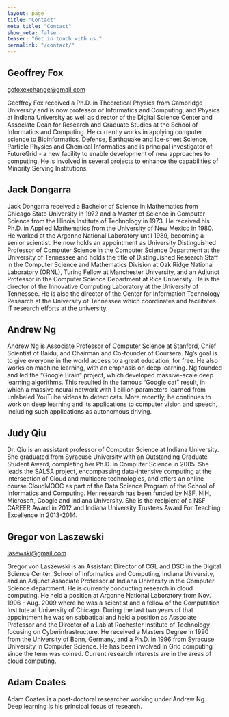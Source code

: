```yaml
---
layout: page
title: "Contact"
meta_title: "Contact"
show_meta: false
teaser: "Get in touch with us."
permalink: "/contact/"
---
```


## Geoffrey Fox

<gcfoxexchange@gmail.com>

Geoffrey Fox received a Ph.D. in Theoretical Physics from Cambridge
University and is now professor of Informatics and Computing, and
Physics at Indiana University as well as director of the Digital
Science Center and Associate Dean for Research and Graduate Studies at
the School of Informatics and Computing. He currently works in
applying computer science to Bioinformatics, Defense, Earthquake and
Ice-sheet Science, Particle Physics and Chemical Informatics and is
principal investigator of FutureGrid - a new facility to enable
development of new approaches to computing. He is involved in several
projects to enhance the capabilities of Minority Serving Institutions.

 

## Jack Dongarra	

Jack Dongarra received a Bachelor of Science in Mathematics from
Chicago State University in 1972 and a Master of Science in Computer
Science from the Illinois Institute of Technology in 1973. He received
his Ph.D. in Applied Mathematics from the University of New Mexico
in 1980. He worked at the Argonne National Laboratory until 1989,
becoming a senior scientist. He now holds an appointment as University
Distinguished Professor of Computer Science in the Computer Science
Department at the University of Tennessee and holds the title of
Distinguished Research Staff in the Computer Science and Mathematics
Division at Oak Ridge National Laboratory (ORNL), Turing Fellow at
Manchester University, and an Adjunct Professor in the Computer
Science Department at Rice University. He is the director of the
Innovative Computing Laboratory at the University of Tennessee. He is
also the director of the Center for Information Technology Research at
the University of Tennessee which coordinates and facilitates IT
research efforts at the university.

 

## Andrew Ng	

Andrew Ng is Associate Professor of Computer Science at Stanford,
Chief Scientist of Baidu, and Chairman and Co-founder of
Coursera. Ng’s goal is to give everyone in the world access to a great
education, for free. He also works on machine learning, with an
emphasis on deep learning. Ng founded and led the “Google Brain”
project, which developed massive-scale deep learning algorithms. This
resulted in the famous “Google cat” result, in which a massive neural
network with 1 billion parameters learned from unlabeled YouTube
videos to detect cats. More recently, he continues to work on deep
learning and its applications to computer vision and speech, including
such applications as autonomous driving.

 

## Judy Qiu	

Dr. Qiu is an assistant professor of Computer Science at Indiana
University. She graduated from Syracuse University with an Outstanding
Graduate Student Award, completing her Ph.D. in Computer Science
in 2005. She leads the SALSA project, encompassing data-intensive
computing at the intersection of Cloud and multicore technologies, and
offers an online course CloudMOOC as part of the Data Science Program
of the School of Informatics and Computing. Her research has been
funded by NSF, NIH, Microsoft, Google and Indiana University. She is
the recipient of a NSF CAREER Award in 2012 and Indiana University
Trustees Award For Teaching Excellence in 2013-2014.

 

## Gregor von Laszewski	

<lasewski@gmail.com>

Gregor von Laszewski is an Assistant Director of CGL and DSC in the
Digital Science Center, School of Informatics and Computing, Indiana
University, and an Adjunct Associate Professor at Indiana University
in the Computer Science department. He is currently conducting
research in cloud computing. He held a position at Argonne National
Laboratory from Nov. 1996 - Aug. 2009 where he was a scientist and a
fellow of the Computation Institute at University of Chicago. During
the last two years of that appointment he was on sabbatical and held a
position as Associate Professor and the Director of a Lab at Rochester
Institute of Technology focusing on Cyberinfrastructure. He received a
Masters Degree in 1990 from the University of Bonn, Germany, and a
Ph.D. in 1996 from Syracuse University in Computer Science. He has
been involved in Grid computing since the term was coined. Current
research interests are in the areas of cloud computing.

 

## Adam Coates	

Adam Coates is a post-doctoral researcher working under Andrew
Ng. Deep learning is his principal focus of research.

 
